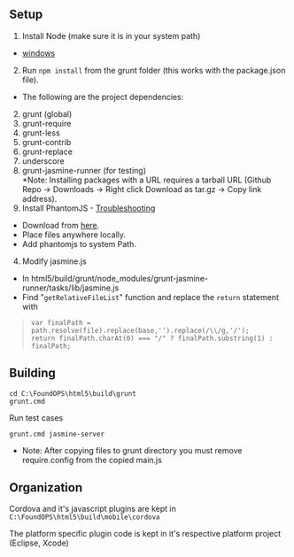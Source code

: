 ## Setup ##

1. Install Node (make sure it is in your system path)
- [windows](https://github.com/marcelklehr/nodist) 
2. Run `npm install` from the grunt folder (this works with the package.json file).
- The following are the project dependencies:
 2. grunt (global)
 2. grunt-require
 2. grunt-less
 2. grunt-contrib
 2. grunt-replace
 2. underscore
 2. grunt-jasmine-runner (for testing)
<br/> *Note: Installing packages with a URL requires a tarball URL (Github Repo -> Downloads -> Right click Download as tar.gz -> Copy link address).
3. Install PhantomJS - [Troubleshooting](https://github.com/gruntjs/grunt/blob/master/docs/faq.md#why-does-grunt-complain-that-phantomjs-isnt-installed)
- Download from [here](http://phantomjs.org/download.html).
- Place files anywhere locally.
- Add phantomjs to system Path.
4. Modify jasmine.js
- In html5/build/grunt/node_modules/grunt-jasmine-runner/tasks/lib/jasmine.js
- Find "`getRelativeFileList`" function and replace the `return` statement with 
> `var finalPath = path.resolve(file).replace(base,'').replace(/\\/g,'/');` <br/>
>  `return finalPath.charAt(0) === "/" ? finalPath.substring(1) : finalPath;`

## Building

	cd C:\FoundOPS\html5\build\grunt
	grunt.cmd

Run test cases

	grunt.cmd jasmine-server

* Note: After copying files to grunt directory you must remove require.config from the copied main.js

## Organization

Cordova and it's javascript plugins are kept in `C:\FoundOPS\html5\build\mobile\cordova`

The platform specific plugin code is kept in it's respective platform project (Eclipse, Xcode)